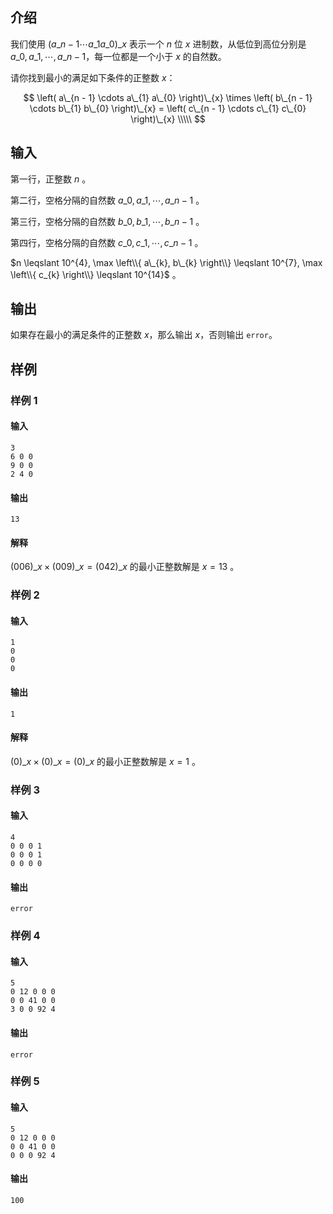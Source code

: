 ## 介绍

我们使用 $\left( a\_{n - 1} \cdots a\_{1} a\_{0} \right)\_{x}$ 表示一个 $n$ 位 $x$ 进制数，从低位到高位分别是 $a\_{0}, a\_{1}, \cdots, a\_{n - 1}$，每一位都是一个小于 $x$ 的自然数。

请你找到最小的满足如下条件的正整数 $x$：

$$
\left( a\_{n - 1} \cdots a\_{1} a\_{0} \right)\_{x} \times \left( b\_{n - 1} \cdots b\_{1} b\_{0} \right)\_{x} = \left( c\_{n - 1} \cdots c\_{1} c\_{0} \right)\_{x} \\\\\
$$

## 输入

第一行，正整数 $n$ 。

第二行，空格分隔的自然数 $a\_{0}, a\_{1}, \cdots, a\_{n - 1}$ 。

第三行，空格分隔的自然数 $b\_{0}, b\_{1}, \cdots, b\_{n - 1}$ 。

第四行，空格分隔的自然数 $c\_{0}, c\_{1}, \cdots, c\_{n - 1}$ 。

 $n \leqslant 10^{4}, \max \left\\{ a\_{k}, b\_{k} \right\\} \leqslant 10^{7}, \max \left\\{ c_{k} \right\\} \leqslant 10^{14}$ 。

## 输出

如果存在最小的满足条件的正整数 $x$，那么输出 $x$，否则输出 `error`。

## 样例

### 样例 1

#### 输入


    3
    6 0 0
    9 0 0
    2 4 0


#### 输出


    13


#### 解释

$\left( 006 \right)\_{x} \times \left( 009 \right)\_{x} = \left( 042 \right)\_{x}$ 的最小正整数解是 $x = 13$ 。

### 样例 2

#### 输入


    1
    0
    0
    0


#### 输出


    1


#### 解释

$\left( 0 \right)\_{x} \times \left( 0 \right)\_{x} = \left( 0 \right)\_{x}$ 的最小正整数解是 $x = 1$ 。

### 样例 3

#### 输入


    4
    0 0 0 1
    0 0 0 1
    0 0 0 0


#### 输出


    error


### 样例 4

#### 输入


    5
    0 12 0 0 0
    0 0 41 0 0
    3 0 0 92 4


#### 输出


    error


### 样例 5

#### 输入


    5
    0 12 0 0 0
    0 0 41 0 0
    0 0 0 92 4


#### 输出


    100

